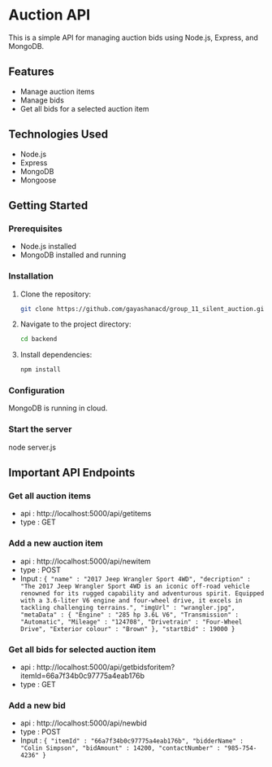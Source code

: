 # Auction API

This is a simple API for managing auction bids using Node.js, Express, and MongoDB.

## Features

- Manage auction items
- Manage bids 
- Get all bids for a selected auction item

## Technologies Used

- Node.js
- Express
- MongoDB
- Mongoose

## Getting Started

### Prerequisites

- Node.js installed
- MongoDB installed and running

### Installation

1. Clone the repository:
    ```bash
    git clone https://github.com/gayashanacd/group_11_silent_auction.git
    ```
2. Navigate to the project directory:
    ```bash
    cd backend
    ```
3. Install dependencies:
    ```bash
    npm install
    ```

### Configuration

MongoDB is running in cloud. 

### Start the server

node server.js

## Important API Endpoints

### Get all auction items
- api : http://localhost:5000/api/getitems
- type : GET

### Add a new auction item
- api : http://localhost:5000/api/newitem
- type : POST
- Input : ``` {
    "name" : "2017 Jeep Wrangler Sport 4WD",
    "decription" : "The 2017 Jeep Wrangler Sport 4WD is an iconic off-road vehicle renowned for its rugged capability and adventurous spirit. Equipped with a 3.6-liter V6 engine and four-wheel drive, it excels in tackling challenging terrains.",
    "imgUrl" : "wrangler.jpg",
    "metaData" : {
        "Engine" : "285 hp 3.6L V6",
        "Transmission" : "Automatic",
        "Mileage" : "124708",
        "Drivetrain" : "Four-Wheel Drive",
        "Exterior colour" : "Brown"
    },
    "startBid" : 19000
} ```

### Get all bids for selected auction item
- api : http://localhost:5000/api/getbidsforitem?itemId=66a7f34b0c97775a4eab176b
- type : GET

### Add a new bid
- api : http://localhost:5000/api/newbid
- type : POST
- Input : ``` {
    "itemId" : "66a7f34b0c97775a4eab176b",
    "bidderName" : "Colin Simpson",
    "bidAmount" : 14200,
    "contactNumber" : "985-754-4236"
} ```
